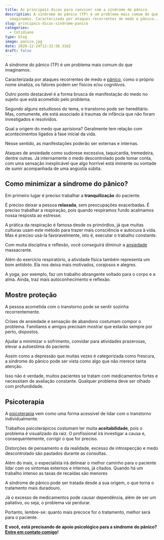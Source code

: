 ```yaml
---
title: As principais dicas para conviver com a síndrome do pânico
description: A síndrome do pânico (TP) é um problema mais comum do que
  imaginamos. Caracterizada por ataques recorrentes de medo e pânico...
slug: principais-dicas-sindrome-panico
categories:
  - Cotidiano
type: blog
image: panico.jpg
date: 2020-12-24T12:32:58.316Z
draft: false
---
```


A síndrome do pânico (TP) é um problema mais comum do que imaginamos.

Caracterizada por ataques recorrentes de medo e [pânico](https://www.google.com/url?client=internal-element-cse&cx=013413282715532661870:5z8llcwtwhy&q=https://yuribusin.com.br/sindrome-do-panico-entenda-melhor/&sa=U&ved=2ahUKEwiQuvPlh-LtAhVVILkGHcitBRAQFjAAegQIAhAC&usg=AOvVaw1t61daX6pa5CONBxMGS_sB), como o próprio nome sinaliza, os fatores podem ser físicos e/ou cognitivos.

Outro ponto destacável é a forma brusca de manifestação do medo no sujeito que está acometido pelo problema.

Segundo alguns estudiosos do tema, o transtorno pode ser hereditário. Mas, comumente, ele está associado à traumas de infância que não foram investigados e resolvidos.

Qual a origem do medo que aprisiona? Geralmente tem relação com acontecimentos ligados à fase inicial da vida.

Nesse sentido, as manifestações poderão ser externas e internas.

Ataques de ansiedade como sudorese excessiva, taquicardia, tremedeira, dentre outras. Já internamente o medo descontrolado pode tomar conta, com uma sensação inexplicável que algo horrível está iminente ou vontade de sumir acompanhada de uma angústia súbita.

## Como minimizar a síndrome do pânico?

Em primeiro lugar é preciso trabalhar a **tranquilização** do paciente.

É preciso deixar a pessoa **relaxada**, sem preocupações exacerbadas. É preciso trabalhar a respiração, pois quando respiramos fundo acalmamos nossa resposta ao estresse.

A prática da respiração é famosa desde os primórdios, já que muitas culturas usam este método para trazer mais consciência e autocura à vida. Mas é preciso usá-la favoravelmente, isto é, executar o trabalho constante.

Com muita disciplina e reflexão, você conseguirá diminuir a [ansiedade](https://yuribusin.com.br/ansiedade-o-mal-do-novo-seculo/) massacrante.

Além do exercício respiratório, a atividade física também representa um bom antídoto. Ela nos deixa mais motivados, corajosos e alegres.

A yoga, por exemplo, faz um trabalho abrangente voltado para o corpo e a alma. Ainda, traz mais autoconhecimento e reflexão.

## Mostre proteção

A pessoa acometida com o transtorno pode se sentir sozinha recorrentemente.

Crises de ansiedade e sensação de abandono costumam compor o problema. Familiares e amigos precisam mostrar que estarão sempre por perto, dispostos.

Ajudar a minimizar o sofrimento, convidar para atividades prazerosas, elevar a autoestima do paciente.

Assim como a depressão que muitas vezes é categorizada como frescura, a síndrome do pânico pode ser vista como algo que não merece tanta atenção.

Isso não é verdade, muitos pacientes se tratam com medicamentos fortes e necessitam de avaliação constante. Qualquer problema deve ser olhado com profundidade.

## Psicoterapia

A [psicoterapia](https://yuribusin.com.br/quanto-tempo-dura-psicoterapia/) vem como uma forma acessível de lidar com o transtorno individualmente.

Trabalhos psicoterápicos costumam ter muita **aceitabilidade**, pois o problema é visualizado da raiz. O profissional irá investigar a causa e, consequentemente, corrigir o que for preciso.

Distorções de pensamento e da realidade, excesso de introspecção e medo descontrolado são pautados durante as consultas.

Além do mais, o especialista irá delinear o melhor caminho para o paciente lidar com os sintomas externos e internos, já citados. Quando há um trabalho intenso as taxas de recaídas são menores

A síndrome de pânico pode ser tratada desde a sua origem, o que torna o tratamento mais duradouro.

Já o excesso de medicamentos pode causar dependência, além de ser um paliativo, ou seja, o problema vai perdurar.

Portanto, lembre-se: quanto mais precoce for o tratamento, melhor será para o paciente.

**E você, está precisando de apoio psicológico para a síndrome do pânico? [Entre em contato comigo](https://yuribusin.com.br/contato/)!**
